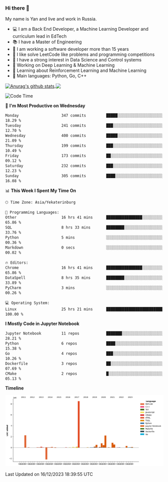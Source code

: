 ### Hi there 👋

My name is Yan and live and work in Russia.

- 💻 I am a Back End Developer, a Machine Learning Developer and curriculum lead in EdTech
- 📚 I have a Master of Engineering
- 🤔 I am working a software developer more than 15 years
- 🌱 I like solve LeetCode like problems and programming competitions
- 📝 I have a strong interest in Data Science and Control systems
- 🔭 Working on Deep Learning & Machine Learning
- 🌱 Learning about Reinforcement Learning and Machine Learning
- 🌟 Main languages: Python, Go, C++

<!--


**yanchick/yanchick** is a ✨ _special_ ✨ repository because its `README.md` (this file) appears on your GitHub profile.

Here are some ideas to get you started:

- I am a self taught Full Stack Developer and a Machine Learning Developer
- 🌱 I’m currently learning ...
- 👯 I’m looking to collaborate on ...
- 🤔 I’m looking for help with ...
- 💬 Ask me about ...
- 📫 How to reach me: ...
- 😄 Pronouns: ...
- ⚡ Fun fact: ...

-->


<a href="https://github.com/anuraghazra/github-readme-stats">
    <img align="center" src="https://github-readme-stats.vercel.app/api?username=yanchick&count_private=true" alt="Anurag's github stats" />
</a>
<a href="https://github.com/anuraghazra/github-readme-stats">
    <img align="center" src="https://github-readme-stats.vercel.app/api/top-langs/?username=yanchick&hide=javascript,html,CSS" />
</a>

<!--START_SECTION:waka-->
![Code Time](http://img.shields.io/badge/Code%20Time-1%2C209%20hrs%2030%20mins-blue)

📅 **I'm Most Productive on Wednesday** 

```text
Monday                   347 commits         █████░░░░░░░░░░░░░░░░░░░░   18.29 % 
Tuesday                  241 commits         ███░░░░░░░░░░░░░░░░░░░░░░   12.70 % 
Wednesday                400 commits         █████░░░░░░░░░░░░░░░░░░░░   21.09 % 
Thursday                 199 commits         ███░░░░░░░░░░░░░░░░░░░░░░   10.49 % 
Friday                   173 commits         ██░░░░░░░░░░░░░░░░░░░░░░░   09.12 % 
Saturday                 232 commits         ███░░░░░░░░░░░░░░░░░░░░░░   12.23 % 
Sunday                   305 commits         ████░░░░░░░░░░░░░░░░░░░░░   16.08 % 
```


📊 **This Week I Spent My Time On** 

```text
🕑︎ Time Zone: Asia/Yekaterinburg

💬 Programming Languages: 
Other                    16 hrs 41 mins      ████████████████░░░░░░░░░   65.86 % 
SQL                      8 hrs 33 mins       ████████░░░░░░░░░░░░░░░░░   33.76 % 
Python                   5 mins              ░░░░░░░░░░░░░░░░░░░░░░░░░   00.36 % 
Markdown                 0 secs              ░░░░░░░░░░░░░░░░░░░░░░░░░   00.02 % 

🔥 Editors: 
Chrome                   16 hrs 41 mins      ████████████████░░░░░░░░░   65.86 % 
DataSpell                8 hrs 35 mins       ████████░░░░░░░░░░░░░░░░░   33.89 % 
PyCharm                  3 mins              ░░░░░░░░░░░░░░░░░░░░░░░░░   00.26 % 

💻 Operating System: 
Linux                    25 hrs 21 mins      █████████████████████████   100.00 % 
```

**I Mostly Code in Jupyter Notebook** 

```text
Jupyter Notebook         11 repos            ███████░░░░░░░░░░░░░░░░░░   28.21 % 
Python                   6 repos             ████░░░░░░░░░░░░░░░░░░░░░   15.38 % 
Go                       4 repos             ███░░░░░░░░░░░░░░░░░░░░░░   10.26 % 
Dockerfile               3 repos             ██░░░░░░░░░░░░░░░░░░░░░░░   07.69 % 
CMake                    2 repos             █░░░░░░░░░░░░░░░░░░░░░░░░   05.13 % 
```



**Timeline**

![Lines of Code chart](https://raw.githubusercontent.com/yanchick/yanchick/main/assets/bar_graph.png)


 Last Updated on 16/12/2023 18:39:55 UTC
<!--END_SECTION:waka-->

